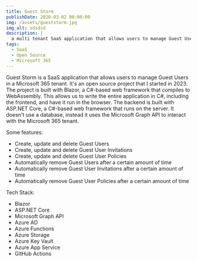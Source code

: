 ```yaml
---
title: Guest Storm
publishDate: 2020-03-02 00:00:00
img: /assets/gueststorm.jpg
img_alt: sdsdsd
description: |
  a multi tenant SaaS application that allows users to manage Guest Users in a Microsoft 365 tenant.
tags:
  - SaaS
  - Open Source
  - Microsoft 365
---
```


Guest Storm is a SaaS application that allows users to manage Guest Users in a Microsoft 365 tenant. It's an open source project that I started in 2023. The project is built with Blazor, a C#-based web framework that compiles to WebAssembly. This allows us to write the entire application in C#, including the frontend, and have it run in the browser. The backend is built with ASP.NET Core, a C#-based web framework that runs on the server. It doesn't use a database, instead it uses the Microsoft Graph API to interact with the Microsoft 365 tenant.

Some features:
- Create, update and delete Guest Users
- Create, update and delete Guest User Invitations
- Create, update and delete Guest User Policies
- Automatically remove Guest Users after a certain amount of time
- Automatically remove Guest User Invitations after a certain amount of time
- Automatically remove Guest User Policies after a certain amount of time

Tech Stack:
- Blazor
- ASP.NET Core
- Microsoft Graph API
- Azure AD
- Azure Functions
- Azure Storage
- Azure Key Vault
- Azure App Service
- GitHub Actions